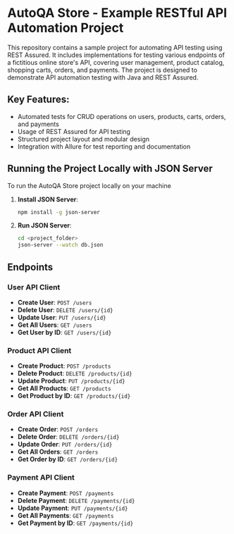 # AutoQA Store - Example RESTful API Automation Project

This repository contains a sample project for automating API testing using REST Assured. It includes implementations for testing various endpoints of a fictitious online store's API,
covering user management, product catalog, shopping carts, orders, and payments. The project is designed to demonstrate  API automation testing with Java and REST Assured.

## Key Features:
- Automated tests for CRUD operations on users, products, carts, orders, and payments
- Usage of REST Assured for API testing
- Structured project layout and modular design
- Integration with Allure for test reporting and documentation

## Running the Project Locally with JSON Server
To run the AutoQA Store project locally on your machine

1. **Install JSON Server**: 
    ```bash
    npm install -g json-server
    ```

2. **Run JSON Server**: 
    ```bash
    cd <project_folder>
    json-server --watch db.json
    ```

## Endpoints
### User API Client

- **Create User**: `POST /users`
- **Delete User**: `DELETE /users/{id}`
- **Update User**: `PUT /users/{id}`
- **Get All Users**: `GET /users`
- **Get User by ID**: `GET /users/{id}`

### Product API Client

- **Create Product**: `POST /products`
- **Delete Product**: `DELETE /products/{id}`
- **Update Product**: `PUT /products/{id}`
- **Get All Products**: `GET /products`
- **Get Product by ID**: `GET /products/{id}`

### Order API Client

- **Create Order**: `POST /orders`
- **Delete Order**: `DELETE /orders/{id}`
- **Update Order**: `PUT /orders/{id}`
- **Get All Orders**: `GET /orders`
- **Get Order by ID**: `GET /orders/{id}`

### Payment API Client

- **Create Payment**: `POST /payments`
- **Delete Payment**: `DELETE /payments/{id}`
- **Update Payment**: `PUT /payments/{id}`
- **Get All Payments**: `GET /payments`
- **Get Payment by ID**: `GET /payments/{id}`
